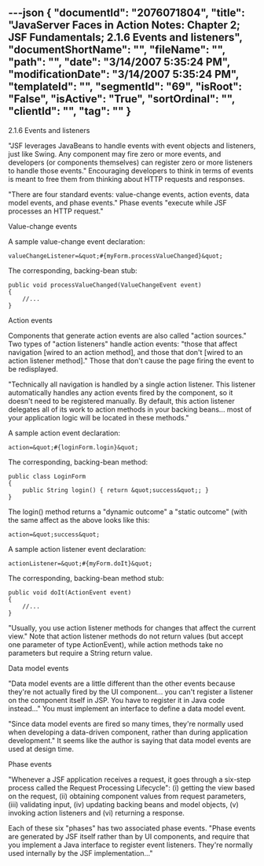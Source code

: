 ---json
{
  "documentId": "2076071804",
  "title": "JavaServer Faces in Action Notes: Chapter 2; JSF Fundamentals; 2.1.6 Events and listeners",
  "documentShortName": "",
  "fileName": "",
  "path": "",
  "date": "3/14/2007 5:35:24 PM",
  "modificationDate": "3/14/2007 5:35:24 PM",
  "templateId": "",
  "segmentId": "69",
  "isRoot": "False",
  "isActive": "True",
  "sortOrdinal": "",
  "clientId": "",
  "tag": ""
}
---

2.1.6 Events and listeners

&quot;JSF leverages JavaBeans to handle events with event objects and listeners, just like Swing. Any component may fire zero or more events, and developers (or components themselves) can register zero or more listeners to handle those events.&quot; Encouraging developers to think in terms of events is meant to free them from thinking about HTTP requests and responses.

&quot;There are four standard events: value-change events, action events, data model events, and phase events.&quot; Phase events &quot;execute while JSF processes an HTTP request.&quot;


Value-change events

A sample value-change event declaration:

    valueChangeListener=&quot;#{myForm.processValueChanged}&quot;

The corresponding, backing-bean stub:

    public void processValueChanged(ValueChangeEvent event)
    {
        //...
    }


Action events

Components that generate action events are also called &quot;action sources.&quot; Two types of &quot;action listeners&quot; handle action events: &quot;those that affect navigation [wired to an action method], and those that don't [wired to an action listener method].&quot; Those that don't cause the page firing the event to be redisplayed.

&quot;Technically all navigation is handled by a single action listener. This listener automatically handles any action events fired by the component, so it doesn't need to be registered manually. By default, this action listener delegates all of its work to action methods in your backing beans... most of your application logic will be located in these methods.&quot;

A sample action event declaration:

    action=&quot;#{loginForm.login}&quot;

The corresponding, backing-bean method:

    public class LoginForm
    {
        public String login() { return &quot;success&quot;; }
    }

The login() method returns a &quot;dynamic outcome&quot; a &quot;static outcome&quot; (with the same affect as the above looks like this:

    action=&quot;success&quot;

A sample action listener event declaration:

    actionListener=&quot;#{myForm.doIt}&quot;

The corresponding, backing-bean method stub:

    public void doIt(ActionEvent event)
    {
        //...
    }

&quot;Usually, you use action listener methods for changes that affect the current view.&quot; Note that action listener methods do not return values (but accept one parameter of type ActionEvent), while action methods take no parameters but require a String return value.


Data model events

&quot;Data model events are a little different than the other events because they're not actually fired by the UI component... you can't register a listener on the component itself in JSP. You have to register it in Java code instead...&quot; You must implement an interface to define a data model event.

&quot;Since data model events are fired so many times, they're normally used when developing a data-driven component, rather than during application development.&quot; It seems like the author is saying that data model events are used at design time.


Phase events

&quot;Whenever a JSF application receives a request, it goes through a six-step process called the Request Processing Lifecycle&quot;: (i) getting the view based on the request, (ii) obtaining component values from request parameters, (iii) validating input, (iv) updating backing beans and model objects, (v) invoking action listeners and (vi) returning a response.

Each of these six &quot;phases&quot; has two associated phase events. &quot;Phase events are generated by JSF itself rather than by UI components, and require that you implement a Java interface to register event listeners. They're normally used internally by the JSF implementation...&quot;
